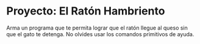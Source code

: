 # Proyecto: El Ratón Hambriento
Arma un programa que te permita lograr que el ratón llegue al queso sin que el gato te detenga. No olvides usar los comandos primitivos de ayuda.

